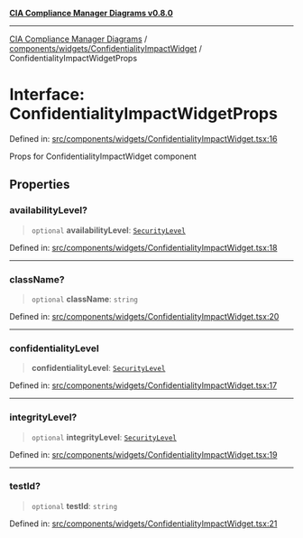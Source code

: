 [**CIA Compliance Manager Diagrams v0.8.0**](../../../../README.md)

***

[CIA Compliance Manager Diagrams](../../../../modules.md) / [components/widgets/ConfidentialityImpactWidget](../README.md) / ConfidentialityImpactWidgetProps

# Interface: ConfidentialityImpactWidgetProps

Defined in: [src/components/widgets/ConfidentialityImpactWidget.tsx:16](https://github.com/Hack23/cia-compliance-manager/blob/9d71808d079d754f4b85858b6e4ea1bff990b076/src/components/widgets/ConfidentialityImpactWidget.tsx#L16)

Props for ConfidentialityImpactWidget component

## Properties

### availabilityLevel?

> `optional` **availabilityLevel**: [`SecurityLevel`](../../../../types/cia/type-aliases/SecurityLevel.md)

Defined in: [src/components/widgets/ConfidentialityImpactWidget.tsx:18](https://github.com/Hack23/cia-compliance-manager/blob/9d71808d079d754f4b85858b6e4ea1bff990b076/src/components/widgets/ConfidentialityImpactWidget.tsx#L18)

***

### className?

> `optional` **className**: `string`

Defined in: [src/components/widgets/ConfidentialityImpactWidget.tsx:20](https://github.com/Hack23/cia-compliance-manager/blob/9d71808d079d754f4b85858b6e4ea1bff990b076/src/components/widgets/ConfidentialityImpactWidget.tsx#L20)

***

### confidentialityLevel

> **confidentialityLevel**: [`SecurityLevel`](../../../../types/cia/type-aliases/SecurityLevel.md)

Defined in: [src/components/widgets/ConfidentialityImpactWidget.tsx:17](https://github.com/Hack23/cia-compliance-manager/blob/9d71808d079d754f4b85858b6e4ea1bff990b076/src/components/widgets/ConfidentialityImpactWidget.tsx#L17)

***

### integrityLevel?

> `optional` **integrityLevel**: [`SecurityLevel`](../../../../types/cia/type-aliases/SecurityLevel.md)

Defined in: [src/components/widgets/ConfidentialityImpactWidget.tsx:19](https://github.com/Hack23/cia-compliance-manager/blob/9d71808d079d754f4b85858b6e4ea1bff990b076/src/components/widgets/ConfidentialityImpactWidget.tsx#L19)

***

### testId?

> `optional` **testId**: `string`

Defined in: [src/components/widgets/ConfidentialityImpactWidget.tsx:21](https://github.com/Hack23/cia-compliance-manager/blob/9d71808d079d754f4b85858b6e4ea1bff990b076/src/components/widgets/ConfidentialityImpactWidget.tsx#L21)
